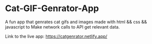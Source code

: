 # Cat-GIF-Genrator-App

A fun app that genrates cat gifs and images made with html && css && javascript to Make network calls to API get relevant data.

Link to the live app: https://catgenrator.netlify.app/
